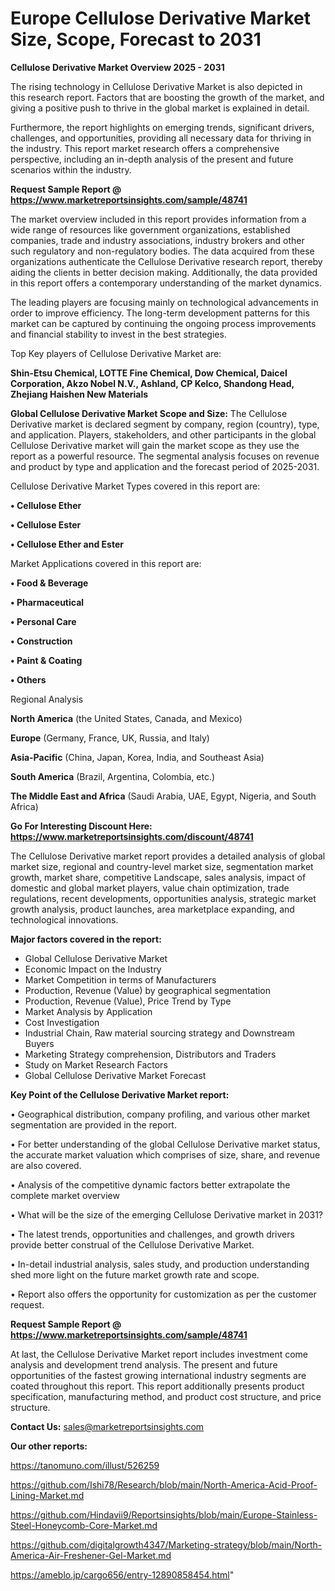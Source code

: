 # Europe Cellulose Derivative Market Size, Scope, Forecast to 2031

<Strong> Cellulose Derivative Market Overview 2025 - 2031</strong>

The rising technology in Cellulose Derivative Market is also depicted in this research report. Factors that are boosting the growth of the market, and giving a positive push to thrive in the global market is explained in detail.

Furthermore, the report highlights on emerging trends, significant drivers, challenges, and opportunities, providing all necessary data for thriving in the industry. This report market research offers a comprehensive perspective, including an in-depth analysis of the present and future scenarios within the industry.

<strong>Request Sample Report @ <a href=https://www.marketreportsinsights.com/sample/48741>https://www.marketreportsinsights.com/sample/48741</a></strong>

The market overview included in this report provides information from a wide range of resources like government organizations, established companies, trade and industry associations, industry brokers and other such regulatory and non-regulatory bodies. The data acquired from these organizations authenticate the Cellulose Derivative research report, thereby aiding the clients in better decision making. Additionally, the data provided in this report offers a contemporary understanding of the market dynamics.

The leading players are focusing mainly on technological advancements in order to improve efficiency. The long-term development patterns for this market can be captured by continuing the ongoing process improvements and financial stability to invest in the best strategies.

Top Key players of Cellulose Derivative Market are:

<strong>Shin-Etsu Chemical, LOTTE Fine Chemical, Dow Chemical, Daicel Corporation, Akzo Nobel N.V., Ashland, CP Kelco, Shandong Head, Zhejiang Haishen New Materials</strong>

<strong><b>Global Cellulose Derivative Market Scope and Size:</b></strong>
The Cellulose Derivative market is declared segment by company, region (country), type, and application. Players, stakeholders, and other participants in the global Cellulose Derivative market will gain the market scope as they use the report as a powerful resource. The segmental analysis focuses on revenue and product by type and application and the forecast period of 2025-2031.

Cellulose Derivative Market Types covered in this report are:

<strong>•  Cellulose Ether

•  Cellulose Ester

•  Cellulose Ether and Ester</strong>

Market Applications covered in this report are:

<strong>•  Food & Beverage

•  Pharmaceutical

•  Personal Care

•  Construction

•  Paint & Coating

•  Others</strong> 

Regional Analysis

<strong>North America</strong> (the United States, Canada, and Mexico)

<strong>Europe</strong> (Germany, France, UK, Russia, and Italy)

<strong>Asia-Pacific</strong> (China, Japan, Korea, India, and Southeast Asia)

<strong>South America</strong> (Brazil, Argentina, Colombia, etc.)

<strong>The Middle East and Africa</strong> (Saudi Arabia, UAE, Egypt, Nigeria, and South Africa)

<strong>Go For Interesting Discount Here: <a href=https://www.marketreportsinsights.com/discount/48741>https://www.marketreportsinsights.com/discount/48741</a></strong>

The Cellulose Derivative market report provides a detailed analysis of global market size, regional and country-level market size, segmentation market growth, market share, competitive Landscape, sales analysis, impact of domestic and global market players, value chain optimization, trade regulations, recent developments, opportunities analysis, strategic market growth analysis, product launches, area marketplace expanding, and technological innovations.

<strong><b>Major factors covered in the report:</b></strong>
<ul>
  <li>Global Cellulose Derivative Market </li>
  <li>Economic Impact on the Industry</li>
  <li>Market Competition in terms of Manufacturers</li>
  <li>Production, Revenue (Value) by geographical segmentation</li>
  <li>Production, Revenue (Value), Price Trend by Type</li>
  <li>Market Analysis by Application</li>
  <li>Cost Investigation</li>
  <li>Industrial Chain, Raw material sourcing strategy and Downstream Buyers</li>
  <li>Marketing Strategy comprehension, Distributors and Traders</li>
  <li>Study on Market Research Factors</li>
  <li>Global Cellulose Derivative Market Forecast</li>
</ul>

<strong><b>Key Point of the Cellulose Derivative Market report:</b></strong>

• Geographical distribution, company profiling, and various other market segmentation are provided in the report.

• For better understanding of the global Cellulose Derivative market status, the accurate market valuation which comprises of size, share, and revenue are also covered.

• Analysis of the competitive dynamic factors better extrapolate the complete market overview

• What will be the size of the emerging Cellulose Derivative market in 2031?

• The latest trends, opportunities and challenges, and growth drivers provide better construal of the Cellulose Derivative Market.

• In-detail industrial analysis, sales study, and production understanding shed more light on the future market growth rate and scope.

• Report also offers the opportunity for customization as per the customer request.

<strong>Request Sample Report @ <a href=https://www.marketreportsinsights.com/sample/48741>https://www.marketreportsinsights.com/sample/48741</a></strong>

At last, the Cellulose Derivative Market report includes investment come analysis and development trend analysis. The present and future opportunities of the fastest growing international industry segments are coated throughout this report. This report additionally presents product specification, manufacturing method, and product cost structure, and price structure.

<strong>Contact Us:</strong>
sales@marketreportsinsights.com

<strong>Our other reports:</strong>

<a href=https://tanomuno.com/illust/526259>https://tanomuno.com/illust/526259</a>

<a href=https://github.com/Ishi78/Research/blob/main/North-America-Acid-Proof-Lining-Market.md>https://github.com/Ishi78/Research/blob/main/North-America-Acid-Proof-Lining-Market.md</a>

<a href=https://github.com/Hindavii9/Reportsinsights/blob/main/Europe-Stainless-Steel-Honeycomb-Core-Market.md>https://github.com/Hindavii9/Reportsinsights/blob/main/Europe-Stainless-Steel-Honeycomb-Core-Market.md</a>

<a href=https://github.com/digitalgrowth4347/Marketing-strategy/blob/main/North-America-Air-Freshener-Gel-Market.md>https://github.com/digitalgrowth4347/Marketing-strategy/blob/main/North-America-Air-Freshener-Gel-Market.md</a>

<a href=https://ameblo.jp/cargo656/entry-12890858454.html>https://ameblo.jp/cargo656/entry-12890858454.html</a>"
